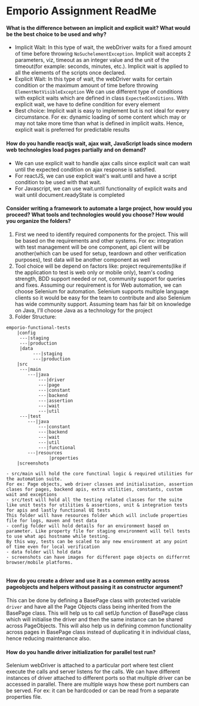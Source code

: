 # Emporio Assignment ReadMe

#### What is the difference between an implicit and explicit wait? What would be the best choice to be used and why?
- Implicit Wait: In this type of wait, the webDriver waits for a fixed amount of time before throwing `NoSuchelementException`.
Implicit wait accepts 2 parameters, viz, timeout as an integer value and the unit of the timeout(for example: seconds, minutes, etc.).
Implicit wait is applied to all the elements of the scripts once declared.
- Explicit Wait: In this type of wait, the webDriver waits for certain condition or the maximum amount of time before throwing `ElementNotVisibleException`
We can use different type of conditions with explicit waits which are defined in class `ExpectedConditions`.
With explicit wait, we have to define condition for every element
- Best choice: Implicit wait is easy to implement but is not ideal for every circumstance.
For ex: dynamic loading of some content which may or may not take more time than what is defined in implicit waits.
Hence, explicit wait is preferred for predictable results

#### How do you handle reactjs wait, ajax wait, JavaScript loads since modern web technologies load pages partially and on demand?
- We can use explicit wait to handle ajax calls since explicit wait can wait until the expected condition on ajax response is satisfied.
- For reactJS, we can use explicit wait's wait.until and have a script condition to be used with that wait.
- For Javascript, we can use wait.until functionality of explicit waits and wait until document.readyState is completed 

#### Consider writing a framework to automate a large project, how would you proceed? What tools and technologies would you choose? How would you organize the folders?
1. First we need to identify required components for the project. This will be based on the requirements and other systems.
For ex: integration with test management will be one component, api client will be another(which can be used for setup, teardown and other verification purposes), test data will be another component as well
2. Tool choice will be depend on factors like: project requirements(like if the application to test is web only or mobile only), team's coding strength, BDD support needed or not, community support for queries and fixes.
Assuming our requirement is for Web automation, we can choose Selenium for automation. Selenium supports multiple language clients so it would be easy for the team to contribute and also Selenium has wide community support.
Assuming team has fair bit on knowledge on Java, I'll choose Java as a technology for the project
3. Folder Structure:
```
emporio-functional-tests
    |config
     ---|staging
     ---|production
     |data
          ---|staging
          ---|production
    |src
     ---|main
        ---|java
            ---|driver
            ---|page
            ---|constant
            ---|backend
            ---|assertion
            ---|wait
            ---|util
     ---|test
        ---|java
            ---|constant
            ---|backend
            ---|wait
            ---|util
            ---|functional
        ---|resources
                |properties
    |screenshots
    
- src/main will hold the core functinal logic & required utilities for the automation suite.
For ex: Page objects, web driver classes and initialisation, assertion clases for pages, backend apis, extra utilities, constants, custom wait and exceptions
- src/test will hold all the testing related classes for the suite like unit tests for utilities & assertions, unit & integration tests for apis and lastly functional UI tests
This folder will have resources folder which will include properties file for logs, maven and test data
- config folder will hold details for an environment based on parameter. Like property file for staging environment will tell tests to use what api hostname while testing.
By this way, tests can be scaled to any new environment at any point of time even for local verification
- data folder will hold data 
- screenshots can have images for different page objects on differrnt browser/mobile platforms. 
    
``` 

#### How do you create a driver and use it as a common entity across pageobjects and helpers without passing it as constructor argument?
This can be done by defining a BasePage class with protected variable `driver` and have all the Page Objects class being inherited from the BasePage class.
This will help us to call setUp function of BasePage class which will initialise the driver and then the same instance can be shared across PageObjects.
This will also help us in defining common functionality across pages in BasePage class instead of duplicating it in individual class, hence reducing maintenance also.


#### How do you handle driver initialization for parallel test run?
Selenium webDriver is attached to a particular port where test client execute the calls and server listens for the calls.
We can have different instances of driver attached to different ports so that multiple driver can be accessed in parallel.
There are multiple ways how these port numbers can be served. For ex: it can be hardcoded or can be read from a separate properties file.
